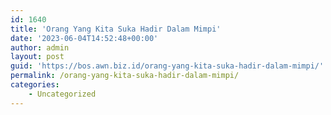 ```yaml
---
id: 1640
title: 'Orang Yang Kita Suka Hadir Dalam Mimpi'
date: '2023-06-04T14:52:48+00:00'
author: admin
layout: post
guid: 'https://bos.awn.biz.id/orang-yang-kita-suka-hadir-dalam-mimpi/'
permalink: /orang-yang-kita-suka-hadir-dalam-mimpi/
categories:
    - Uncategorized
---
```


